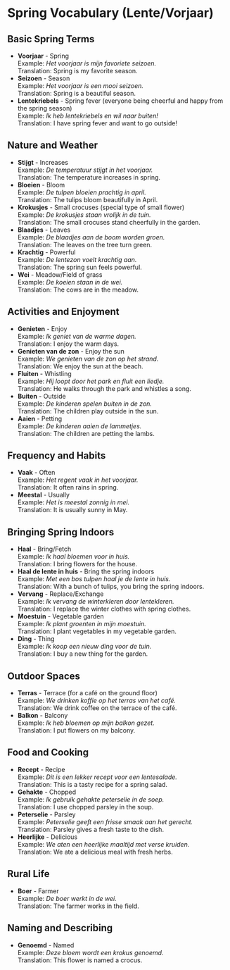 # Spring Vocabulary (Lente/Vorjaar)
## Basic Spring Terms
- **Voorjaar** - Spring  
  Example: *Het voorjaar is mijn favoriete seizoen.*  
  Translation: Spring is my favorite season.
- **Seizoen** - Season  
  Example: *Het voorjaar is een mooi seizoen.*  
  Translation: Spring is a beautiful season.
- **Lentekriebels** - Spring fever (everyone being cheerful and happy from the spring season)  
  Example: *Ik heb lentekriebels en wil naar buiten!*  
  Translation: I have spring fever and want to go outside!

## Nature and Weather
- **Stijgt** - Increases  
  Example: *De temperatuur stijgt in het voorjaar.*  
  Translation: The temperature increases in spring.
- **Bloeien** - Bloom  
  Example: *De tulpen bloeien prachtig in april.*  
  Translation: The tulips bloom beautifully in April.
- **Krokusjes** - Small crocuses (special type of small flower)  
  Example: *De krokusjes staan vrolijk in de tuin.*  
  Translation: The small crocuses stand cheerfully in the garden.
- **Blaadjes** - Leaves  
  Example: *De blaadjes aan de boom worden groen.*  
  Translation: The leaves on the tree turn green.
- **Krachtig** - Powerful  
  Example: *De lentezon voelt krachtig aan.*  
  Translation: The spring sun feels powerful.
- **Wei** - Meadow/Field of grass  
  Example: *De koeien staan in de wei.*  
  Translation: The cows are in the meadow.

## Activities and Enjoyment
- **Genieten** - Enjoy  
  Example: *Ik geniet van de warme dagen.*  
  Translation: I enjoy the warm days.
- **Genieten van de zon** - Enjoy the sun  
  Example: *We genieten van de zon op het strand.*  
  Translation: We enjoy the sun at the beach.
- **Fluiten** - Whistling  
  Example: *Hij loopt door het park en fluit een liedje.*  
  Translation: He walks through the park and whistles a song.
- **Buiten** - Outside  
  Example: *De kinderen spelen buiten in de zon.*  
  Translation: The children play outside in the sun.
- **Aaien** - Petting  
  Example: *De kinderen aaien de lammetjes.*  
  Translation: The children are petting the lambs.

## Frequency and Habits
- **Vaak** - Often  
  Example: *Het regent vaak in het voorjaar.*  
  Translation: It often rains in spring.
- **Meestal** - Usually  
  Example: *Het is meestal zonnig in mei.*  
  Translation: It is usually sunny in May.

## Bringing Spring Indoors
- **Haal** - Bring/Fetch  
  Example: *Ik haal bloemen voor in huis.*  
  Translation: I bring flowers for the house.
- **Haal de lente in huis** - Bring the spring indoors  
  Example: *Met een bos tulpen haal je de lente in huis.*  
  Translation: With a bunch of tulips, you bring the spring indoors.
- **Vervang** - Replace/Exchange  
  Example: *Ik vervang de winterkleren door lentekleren.*  
  Translation: I replace the winter clothes with spring clothes.
- **Moestuin** - Vegetable garden  
  Example: *Ik plant groenten in mijn moestuin.*  
  Translation: I plant vegetables in my vegetable garden.
- **Ding** - Thing  
  Example: *Ik koop een nieuw ding voor de tuin.*  
  Translation: I buy a new thing for the garden.

## Outdoor Spaces
- **Terras** - Terrace (for a café on the ground floor)  
  Example: *We drinken koffie op het terras van het café.*  
  Translation: We drink coffee on the terrace of the café.
- **Balkon** - Balcony  
  Example: *Ik heb bloemen op mijn balkon gezet.*  
  Translation: I put flowers on my balcony.

## Food and Cooking
- **Recept** - Recipe  
  Example: *Dit is een lekker recept voor een lentesalade.*  
  Translation: This is a tasty recipe for a spring salad.
- **Gehakte** - Chopped  
  Example: *Ik gebruik gehakte peterselie in de soep.*  
  Translation: I use chopped parsley in the soup.
- **Peterselie** - Parsley  
  Example: *Peterselie geeft een frisse smaak aan het gerecht.*  
  Translation: Parsley gives a fresh taste to the dish.
- **Heerlijke** - Delicious  
  Example: *We aten een heerlijke maaltijd met verse kruiden.*  
  Translation: We ate a delicious meal with fresh herbs.

## Rural Life
- **Boer** - Farmer  
  Example: *De boer werkt in de wei.*  
  Translation: The farmer works in the field.

## Naming and Describing
- **Genoemd** - Named  
  Example: *Deze bloem wordt een krokus genoemd.*  
  Translation: This flower is named a crocus.